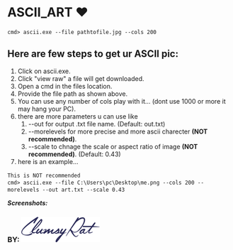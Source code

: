 # ASCII_ART ♥
```
cmd> ascii.exe --file pathtofile.jpg --cols 200
```
## Here are few steps to get ur ASCII pic:
1. Click on ascii.exe.
2. Click "view raw" a file will get downloaded.
3. Open a cmd in the files location.
4. Provide the file path as shown above.
5. You can use any number of cols play with it... (dont use 1000 or more it may hang your PC).
6. there are more parameters u can use like
    1. --out for output .txt file name. (Default: out.txt)
    2. --morelevels for more precise and more ascii charecter **(NOT recommended)**.
    3. --scale to chnage the scale or aspect ratio of image **(NOT recommended)**. (Default: 0.43)
7. here is an example...
```
This is NOT recommended
cmd> ascii.exe --file C:\Users\pc\Desktop\me.png --cols 200 --morelevels --out art.txt --scale 0.43
```
_**Screenshots:**_ 


### __BY:__   ![alt ClumsyRat](https://github.com/Ankith-Cirgir/CollegeBruteForce/blob/master/clumsylogo.png "ClumsyRat")
